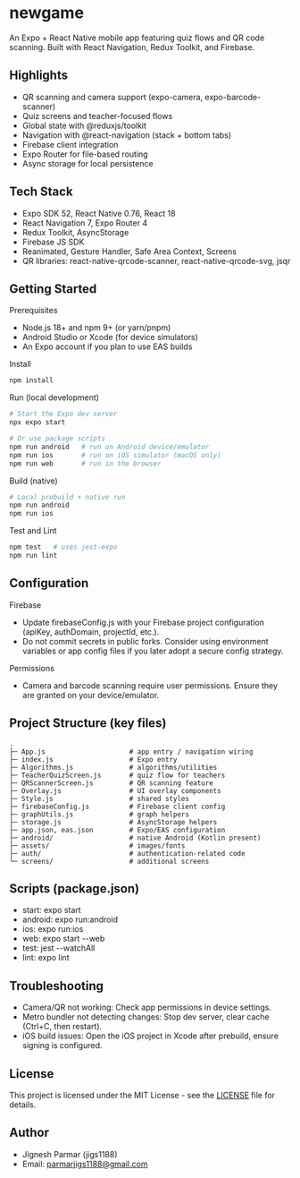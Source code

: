 # newgame

An Expo + React Native mobile app featuring quiz flows and QR code scanning. Built with React Navigation, Redux Toolkit, and Firebase.

## Highlights
- QR scanning and camera support (expo-camera, expo-barcode-scanner)
- Quiz screens and teacher-focused flows
- Global state with @reduxjs/toolkit
- Navigation with @react-navigation (stack + bottom tabs)
- Firebase client integration
- Expo Router for file-based routing
- Async storage for local persistence

## Tech Stack
- Expo SDK 52, React Native 0.76, React 18
- React Navigation 7, Expo Router 4
- Redux Toolkit, AsyncStorage
- Firebase JS SDK
- Reanimated, Gesture Handler, Safe Area Context, Screens
- QR libraries: react-native-qrcode-scanner, react-native-qrcode-svg, jsqr

## Getting Started

Prerequisites
- Node.js 18+ and npm 9+ (or yarn/pnpm)
- Android Studio or Xcode (for device simulators)
- An Expo account if you plan to use EAS builds

Install
```bash
npm install
```

Run (local development)
```bash
# Start the Expo dev server
npx expo start

# Or use package scripts
npm run android   # run on Android device/emulator
npm run ios       # run on iOS simulator (macOS only)
npm run web       # run in the browser
```

Build (native)
```bash
# Local prebuild + native run
npm run android
npm run ios
```

Test and Lint
```bash
npm test   # uses jest-expo
npm run lint
```

## Configuration

Firebase
- Update firebaseConfig.js with your Firebase project configuration (apiKey, authDomain, projectId, etc.).
- Do not commit secrets in public forks. Consider using environment variables or app config files if you later adopt a secure config strategy.

Permissions
- Camera and barcode scanning require user permissions. Ensure they are granted on your device/emulator.

## Project Structure (key files)
```
.
├─ App.js                     # app entry / navigation wiring
├─ index.js                   # Expo entry
├─ Algorithms.js              # algorithms/utilities
├─ TeacherQuizScreen.js       # quiz flow for teachers
├─ QRScannerScreen.js         # QR scanning feature
├─ Overlay.js                 # UI overlay components
├─ Style.js                   # shared styles
├─ firebaseConfig.js          # Firebase client config
├─ graphUtils.js              # graph helpers
├─ storage.js                 # AsyncStorage helpers
├─ app.json, eas.json         # Expo/EAS configuration
├─ android/                   # native Android (Kotlin present)
├─ assets/                    # images/fonts
├─ auth/                      # authentication-related code
└─ screens/                   # additional screens
```

## Scripts (package.json)
- start: expo start
- android: expo run:android
- ios: expo run:ios
- web: expo start --web
- test: jest --watchAll
- lint: expo lint

## Troubleshooting
- Camera/QR not working: Check app permissions in device settings.
- Metro bundler not detecting changes: Stop dev server, clear cache (Ctrl+C, then restart).
- iOS build issues: Open the iOS project in Xcode after prebuild, ensure signing is configured.

## License
This project is licensed under the MIT License - see the [LICENSE](LICENSE) file for details.

## Author
- Jignesh Parmar (jigs1188)
- Email: parmarjigs1188@gmail.com

